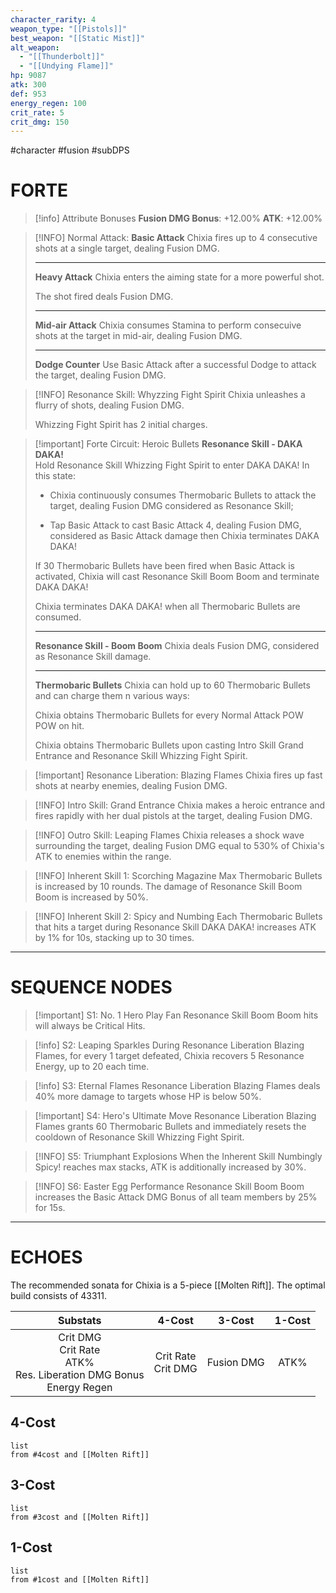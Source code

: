 ```yaml
---
character_rarity: 4
weapon_type: "[[Pistols]]"
best_weapon: "[[Static Mist]]"
alt_weapon:
  - "[[Thunderbolt]]"
  - "[[Undying Flame]]"
hp: 9087
atk: 300
def: 953
energy_regen: 100
crit_rate: 5
crit_dmg: 150
---
```

#character #fusion #subDPS 
# FORTE
> [!info] Attribute Bonuses
> **Fusion DMG Bonus**: +12.00%
> **ATK**: +12.00%

> [!INFO] Normal Attack:
> **Basic Attack**
> Chixia fires up to 4 consecutive shots at a single target, dealing Fusion DMG.
> 
> ---
> **Heavy Attack**
> Chixia enters the aiming state for a more powerful shot.
> 
> The shot fired deals Fusion DMG.
> 
> ---
> **Mid-air Attack** 
> Chixia consumes Stamina to perform consecuive shots at the target in mid-air, dealing Fusion DMG.
> 
> ---
> **Dodge Counter** 
> Use Basic Attack after a successful Dodge to attack the target, dealing Fusion DMG.

> [!INFO] Resonance Skill: Whyzzing Fight Spirit
> Chixia unleashes a flurry of shots, dealing Fusion DMG.  
> 
> Whizzing Fight Spirit has 2 initial charges.

> [!important] Forte Circuit: Heroic Bullets
> **Resonance Skill - DAKA DAKA!**  
> Hold Resonance Skill Whizzing Fight Spirit to enter DAKA DAKA! In this state:  
> - Chixia continuously consumes Thermobaric Bullets to attack the target, dealing Fusion DMG considered as Resonance Skill;  
>   
> - Tap Basic Attack to cast Basic Attack 4, dealing Fusion DMG, considered as Basic Attack damage then Chixia terminates DAKA DAKA!  
>   
> If 30 Thermobaric Bullets have been fired when Basic Attack is activated, Chixia will cast Resonance Skill Boom Boom and terminate DAKA DAKA!  
>   
> Chixia terminates DAKA DAKA! when all Thermobaric Bullets are consumed.
> 
> ---
> 
> **Resonance Skill - Boom Boom**
> Chixia deals Fusion DMG, considered as Resonance Skill damage.
> 
> ---
> 
> **Thermobaric Bullets**
> Chixia can hold up to 60 Thermobaric Bullets and can charge them n various ways:  
>   
> Chixia obtains Thermobaric Bullets for every Normal Attack POW POW on hit.  
>   
> Chixia obtains Thermobaric Bullets upon casting Intro Skill Grand Entrance and Resonance Skill Whizzing Fight Spirit.

> [!important] Resonance Liberation: Blazing Flames
> Chixia fires up fast shots at nearby enemies, dealing Fusion DMG.

> [!INFO] Intro Skill: Grand Entrance
> Chixia makes a heroic entrance and fires rapidly with her dual pistols at the target, dealing Fusion DMG.

> [!INFO] Outro Skill: Leaping Flames
> Chixia releases a shock wave surrounding the target, dealing Fusion DMG equal to 530% of Chixia's ATK to enemies within the range.

> [!INFO] Inherent Skill 1: Scorching Magazine
> Max Thermobaric Bullets is increased by 10 rounds. The damage of Resonance Skill Boom Boom is increased by 50%.

> [!INFO] Inherent Skill 2: Spicy and Numbing
> Each Thermobaric Bullets that hits a target during Resonance Skill DAKA DAKA! increases ATK by 1% for 10s, stacking up to 30 times.

---
# SEQUENCE NODES

> [!important] S1: No. 1 Hero Play Fan
> Resonance Skill Boom Boom hits will always be Critical Hits.

> [!info] S2: Leaping Sparkles
> During Resonance Liberation Blazing Flames, for every 1 target defeated, Chixia recovers 5 Resonance Energy, up to 20 each time.

> [!info] S3: Eternal Flames
> Resonance Liberation Blazing Flames deals 40% more damage to targets whose HP is below 50%.

> [!important] S4: Hero's Ultimate Move
> Resonance Liberation Blazing Flames grants 60 Thermobaric Bullets and immediately resets the cooldown of Resonance Skill Whizzing Fight Spirit.

> [!INFO] S5: Triumphant Explosions
> When the Inherent Skill Numbingly Spicy! reaches max stacks, ATK is additionally increased by 30%.

> [!INFO] S6: Easter Egg Performance
> Resonance Skill Boom Boom increases the Basic Attack DMG Bonus of all team members by 25% for 15s.

---
# ECHOES
The recommended sonata for Chixia is a 5-piece [[Molten Rift]].
The optimal build consists of 43311.

|                                  Substats                                  |        4-Cost         |   3-Cost   | 1-Cost |
| :------------------------------------------------------------------------: | :-------------------: | :--------: | :----: |
| Crit DMG<br>Crit Rate<br>ATK%<br>Res. Liberation DMG Bonus<br>Energy Regen | Crit Rate<br>Crit DMG | Fusion DMG |  ATK%  |
## 4-Cost
```dataview
list 
from #4cost and [[Molten Rift]]
```
## 3-Cost
```dataview
list
from #3cost and [[Molten Rift]]
```
## 1-Cost
```dataview
list
from #1cost and [[Molten Rift]]
```